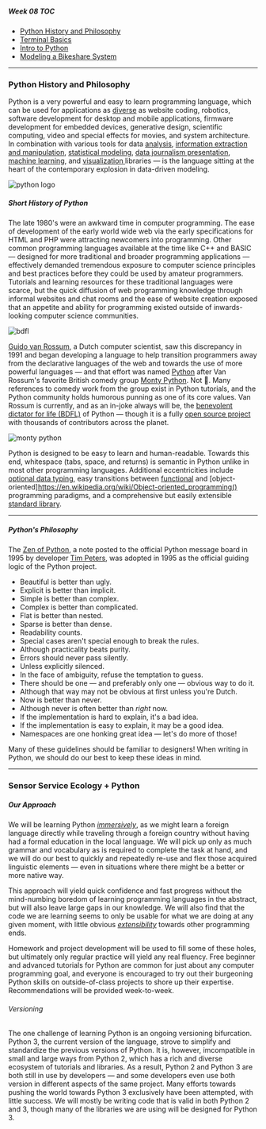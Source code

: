 ##### Week 08 TOC
- [Python History and Philosophy](readme.md)
- [Terminal Basics](terminal.md)
- [Intro to Python](python.md)
- [Modeling a Bikeshare System](bikeshare.md)

-----

### Python History and Philosophy

Python is a very powerful and easy to learn programming language, which can be used for applications as [diverse](https://www.python.org/success-stories/) as website coding, robotics, software development for desktop and mobile applications, firmware development for embedded devices, generative design, scientific computing, video and special effects for movies, and system architecture. In combination with various tools for data [analysis](http://www.numpy.org), [information extraction and manipulation](https://pandas.pydata.org), [statistical modeling](https://www.scipy.org), [data journalism presentation](https://jupyter.org), [machine learning](https://www.tensorflow.org), and [visualization ](https://matplotlib.org) libraries — is the language sitting at the heart of the contemporary explosion in data-driven modeling.

![python logo](https://www.python.org/static/img/python-logo@2x.png)

##### Short History of Python

The late 1980's were an awkward time in computer programming. The ease of development of the early world wide web via the early specifications for HTML and PHP were attracting newcomers into programming. Other common programming languages available at the time like C++ and BASIC — designed for more traditional and broader programming applications — effectively demanded tremendous exposure to computer science principles and best practices before they could be used by amateur programmers. Tutorials and learning resources for these traditional languages were scarce, but the quick diffusion of web programming knowledge through informal websites and chat rooms and the ease of website creation exposed that an appetite and ability for programming existed outside of inwards-looking computer science communities.  

![bdfl](https://upload.wikimedia.org/wikipedia/commons/d/d0/Guido-portrait-2014-curvves.jpg)

[Guido van Rossum](https://en.wikipedia.org/wiki/Guido_van_Rossum), a Dutch computer scientist, saw this discrepancy in 1991 and began developing a language to help transition programmers away from the declarative languages of the web and towards the use of more powerful languages — and that effort was named [Python](https://en.wikipedia.org/wiki/Python_(programming_language)) after Van Rossum's favorite British comedy group [Monty Python](https://en.wikipedia.org/wiki/Monty_Python). Not :snake:. Many references to comedy work from the group exist in Python tutorials, and the Python community holds humorous punning as one of its core values. Van Rossum is currently, and as an in-joke always will be, the [benevolent dictator for life (BDFL)](https://en.wikipedia.org/wiki/Benevolent_dictator_for_life) of Python — though it is a fully [open source project](https://en.wikipedia.org/wiki/Open_source) with thousands of contributors across the planet.

![monty python](http://www.comedycentral.co.uk/sites/default/files/styles/image-w-520-scale/public/cc_uk/galleries/large/2015/10/14/902-monty-python-and-the-holy-grail-quotes.gif?itok=Bwb6BNHE)

Python is designed to be easy to learn and human-readable. Towards this end, whitespace (tabs, space, and returns) is semantic in Python unlike in most other programming languages. Additional eccentricities include [optional data typing](https://en.wikipedia.org/wiki/Type_system#DYNAMIC), easy transitions between [functional](https://en.wikipedia.org/wiki/Functional_programming) and [object-oriented]https://en.wikipedia.org/wiki/Object-oriented_programming() programming paradigms, and a comprehensive but easily extensible [standard library](https://en.wikipedia.org/wiki/Standard_library).

-----

##### Python's Philosophy

The [Zen of Python](https://en.wikipedia.org/wiki/Zen_of_Python), a note posted to the official Python message board in 1995 by developer [Tim Peters](https://en.wikipedia.org/wiki/Tim_Peters_(software_engineer)), was adopted in 1995 as the official guiding logic of the Python project.

- Beautiful is better than ugly.
- Explicit is better than implicit.
- Simple is better than complex.
- Complex is better than complicated.
- Flat is better than nested.
- Sparse is better than dense.
- Readability counts.
- Special cases aren't special enough to break the rules.
- Although practicality beats purity.
- Errors should never pass silently.
- Unless explicitly silenced.
- In the face of ambiguity, refuse the temptation to guess.
- There should be one — and preferably only one — obvious way to do it.
- Although that way may not be obvious at first unless you're Dutch.
- Now is better than never.
- Although never is often better than *right* now.
- If the implementation is hard to explain, it's a bad idea.
- If the implementation is easy to explain, it may be a good idea.
- Namespaces are one honking great idea — let's do more of those!

Many of these guidelines should be familiar to designers! When writing in Python, we should do our best to keep these ideas in mind.

-----

### Sensor Service Ecology + Python

##### Our Approach

We will be learning Python [*immersively*](https://en.wikipedia.org/wiki/Language_immersion), as we might learn a foreign language directly while traveling through a foreign country without having had a formal education in the local language. We will pick up only as much grammar and vocabulary as is required to complete the task at hand, and we will do our best to quickly and repeatedly re-use and flex those acquired linguistic elements — even in situations where there might be a better or more native way.

This approach will yield quick confidence and fast progress without the mind-numbing boredom of learning programming languages in the abstract, but will also leave large gaps in our knowledge. We will also find that the code we are learning seems to only be usable for what we are doing at any given moment, with little obvious [*extensibility*](https://en.wikipedia.org/wiki/Extensibility) towards other programming ends.

Homework and project development will be used to fill some of these holes, but ultimately only regular practice will yield any real fluency. Free beginner and advanced tutorials for Python are common for just about any computer programming goal, and everyone is encouraged to try out their burgeoning Python skills on outside-of-class projects to shore up their expertise. Recommendations will be provided week-to-week.

###### Versioning

The one challenge of learning Python is an ongoing versioning bifurcation. Python 3, the current version of the language, strove to simplify and standardize the previous versions of Python. It is, however, imcompatible in small and large ways from Python 2, which has a rich and diverse ecosystem of tutorials and libraries. As a result, Python 2 and Python 3 are both still in use by developers — and some developers even use both version in different aspects of the same project. Many efforts towards pushing the world towards Python 3 exclusively have been attempted, with little success. We will mostly be writing code that is valid in both Python 2 and 3, though many of the libraries we are using will be designed for Python 3.
